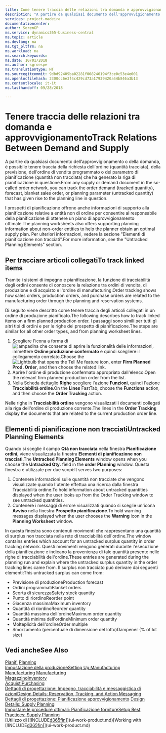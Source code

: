 ```yaml
---
title: Come tenere traccia delle relazioni tra domanda e approvvigionamento | Microsoft Docs
description: "A partire da qualsiasi documento dell'approvvigionamento o della domanda, è possibile tenere traccia della richiesta dell'ordine (quantità tracciata), della previsione, dell'ordine di vendita programmato o del parametro di pianificazione (quantità non tracciata) che ha generato la riga di pianificazione in questione."
services: project-madeira
documentationcenter: 
author: SorenGP
ms.service: dynamics365-business-central
ms.topic: article
ms.devlang: na
ms.tgt_pltfrm: na
ms.workload: na
ms.search.keywords: 
ms.date: 10/01/2018
ms.author: sgroespe
ms.translationtype: HT
ms.sourcegitcommit: 9dbd92409ba02281f008246194f3ce0c53e4e001
ms.openlocfilehash: 2300cc6e3f4c429cd73a17939420a44b846a3b13
ms.contentlocale: it-it
ms.lasthandoff: 09/28/2018

---
```

# <a name="track-relations-between-demand-and-supply"></a><span data-ttu-id="18b2f-103">Tenere traccia delle relazioni tra domanda e approvvigionamento</span><span class="sxs-lookup"><span data-stu-id="18b2f-103">Track Relations Between Demand and Supply</span></span>
<span data-ttu-id="18b2f-104">A partire da qualsiasi documento dell'approvvigionamento o della domanda, è possibile tenere traccia della richiesta dell'ordine (quantità tracciata), della previsione, dell'ordine di vendita programmato o del parametro di pianificazione (quantità non tracciata) che ha generato la riga di pianificazione in questione.</span><span class="sxs-lookup"><span data-stu-id="18b2f-104">From any supply or demand document in the so-called order network, you can track the order demand (tracked quantity), forecast, blanket sales order, or planning parameter (untracked quantity) that has given rise to the planning line in question.</span></span>

<span data-ttu-id="18b2f-105">I prospetti di pianificazione offrono anche informazioni di supporto alla pianificazione relative a entità non di ordine per consentire al responsabile della pianificazione di ottenere un piano di approvvigionamento ottimale.</span><span class="sxs-lookup"><span data-stu-id="18b2f-105">The planning worksheets also offers supporting planning information about non-order entities to help the planner obtain an optimal supply plan.</span></span> <span data-ttu-id="18b2f-106">Per ulteriori informazioni, vedere la sezione "Elementi di pianificazione non tracciati".</span><span class="sxs-lookup"><span data-stu-id="18b2f-106">For more information, see the "Untracked Planning Elements" section.</span></span>

## <a name="to-track-linked-items"></a><span data-ttu-id="18b2f-107">Per tracciare articoli collegati</span><span class="sxs-lookup"><span data-stu-id="18b2f-107">To track linked items</span></span>
<span data-ttu-id="18b2f-108">Tramite i sistemi di impegno e pianificazione, la funzione di tracciabilità degli ordini consente di conoscere la relazione tra ordini di vendita, di produzione e di acquisto e l'ordine di manufacturing.</span><span class="sxs-lookup"><span data-stu-id="18b2f-108">Order tracking shows how sales orders, production orders, and purchase orders are related to the manufacturing order through the planning and reservation systems.</span></span>

<span data-ttu-id="18b2f-109">Di seguito viene descritto come tenere traccia degli articoli collegati in un ordine di produzione pianificato.</span><span class="sxs-lookup"><span data-stu-id="18b2f-109">The following describes how to track linked items on a firm planned production order.</span></span> <span data-ttu-id="18b2f-110">I passaggi sono simili per tutti gli altri tipi di ordini e per le righe del prospetto di pianificazione.</span><span class="sxs-lookup"><span data-stu-id="18b2f-110">The steps are similar for all other order types, and from planning worksheet lines.</span></span>

1. <span data-ttu-id="18b2f-111">Scegliere l'icona a forma di ![lampadina che consente di aprire la funzionalità delle informazioni](media/ui-search/search_small.png "Informazioni sull'operazione che si desidera eseguire"), immettere **Ordine produzione confermato** e quindi scegliere il collegamento correlato.</span><span class="sxs-lookup"><span data-stu-id="18b2f-111">Choose the ![Lightbulb that opens the Tell Me feature](media/ui-search/search_small.png "Tell me what you want to do") icon, enter **Firm Planned Prod. Order**, and then choose the related link.</span></span>
2. <span data-ttu-id="18b2f-112">Aprire l'ordine di produzione confermato appropriato dall'elenco.</span><span class="sxs-lookup"><span data-stu-id="18b2f-112">Open the relevant firm planned production order from the list.</span></span>
3. <span data-ttu-id="18b2f-113">Nella Scheda dettaglio **Righe** scegliere l'azione **Funzioni**, quindi l'azione **Tracciabilità ordine**.</span><span class="sxs-lookup"><span data-stu-id="18b2f-113">On the **Lines** FastTab, choose the **Functions** action, and then choose the **Order Tracking** action.</span></span>

<span data-ttu-id="18b2f-114">Nelle righe in **Tracciabilità ordine** vengono visualizzati i documenti collegati alla riga dell'ordine di produzione corrente.</span><span class="sxs-lookup"><span data-stu-id="18b2f-114">The lines in the **Order Tracking** display the documents that are related to the current production order line.</span></span>

## <a name="untracked-planning-elements"></a><span data-ttu-id="18b2f-115">Elementi di pianificazione non tracciati</span><span class="sxs-lookup"><span data-stu-id="18b2f-115">Untracked Planning Elements</span></span>
<span data-ttu-id="18b2f-116">Quando si sceglie il campo **Qtà non tracciata** nella finestra **Pianificazione ordini**, viene visualizzata la finestra **Elementi di pianificazione non tracciati**.</span><span class="sxs-lookup"><span data-stu-id="18b2f-116">The **Untracked Planning Elements** window opens when you choose the **Untracked Qty.** field in the **order Planning** window.</span></span> <span data-ttu-id="18b2f-117">Questa finestra è utilizzate per due scopi:</span><span class="sxs-lookup"><span data-stu-id="18b2f-117">It serves two purposes:</span></span>

1. <span data-ttu-id="18b2f-118">Contenere informazioni sulle quantità non tracciate che vengono visualizzate quando l'utente effettua una ricerca dalla finestra Tracciabilità ordine.</span><span class="sxs-lookup"><span data-stu-id="18b2f-118">To hold information about untracked quantities displayed when the user looks up from the Order Tracking window to see untracked quantities.</span></span>
2. <span data-ttu-id="18b2f-119">Contenere i messaggi di errore visualizzati quando si sceglie un'icona **Avviso** nella finestra **Prospetto pianificazione**.</span><span class="sxs-lookup"><span data-stu-id="18b2f-119">To hold warning messages displayed when the user chooses the **Warning** icon in the **Planning Worksheet** window.</span></span>

<span data-ttu-id="18b2f-120">In questa finestra sono contenuti movimenti che rappresentano una quantità di surplus non tracciata nella rete di tracciabilità dell'ordine.</span><span class="sxs-lookup"><span data-stu-id="18b2f-120">The window contains entries which account for an untracked surplus quantity in order tracking network.</span></span> <span data-ttu-id="18b2f-121">Questi movimenti vengono generati durante l'esecuzione della pianificazione e indicano la provenienza di tale quantità presente nelle righe di tracciabilità dell'ordine.</span><span class="sxs-lookup"><span data-stu-id="18b2f-121">These entries are generated during the planning run and explain where the untracked surplus quantity in the order tracking lines came from.</span></span> <span data-ttu-id="18b2f-122">Il surplus non tracciato può derivare dai seguenti elementi:</span><span class="sxs-lookup"><span data-stu-id="18b2f-122">This untracked surplus can come from:</span></span>

- <span data-ttu-id="18b2f-123">Previsione di produzione</span><span class="sxs-lookup"><span data-stu-id="18b2f-123">Production forecast</span></span>
- <span data-ttu-id="18b2f-124">Ordini programmati</span><span class="sxs-lookup"><span data-stu-id="18b2f-124">Blanket orders</span></span>
- <span data-ttu-id="18b2f-125">Scorta di sicurezza</span><span class="sxs-lookup"><span data-stu-id="18b2f-125">Safety stock quantity</span></span>
- <span data-ttu-id="18b2f-126">Punto di riordino</span><span class="sxs-lookup"><span data-stu-id="18b2f-126">Reorder point</span></span>
- <span data-ttu-id="18b2f-127">Giacenza massima</span><span class="sxs-lookup"><span data-stu-id="18b2f-127">Maximum inventory</span></span>
- <span data-ttu-id="18b2f-128">Quantità di riordino</span><span class="sxs-lookup"><span data-stu-id="18b2f-128">Reorder quantity</span></span>
- <span data-ttu-id="18b2f-129">Quantità massima dell'ordine</span><span class="sxs-lookup"><span data-stu-id="18b2f-129">Maximum order quantity</span></span>
- <span data-ttu-id="18b2f-130">Quantità minima dell'ordine</span><span class="sxs-lookup"><span data-stu-id="18b2f-130">Minimum order quantity</span></span>
- <span data-ttu-id="18b2f-131">Molteplicità dell'ordine</span><span class="sxs-lookup"><span data-stu-id="18b2f-131">Order multiple</span></span>
- <span data-ttu-id="18b2f-132">Smorzamento (percentuale di dimensione del lotto)</span><span class="sxs-lookup"><span data-stu-id="18b2f-132">Dampener (% of lot size)</span></span>

## <a name="see-also"></a><span data-ttu-id="18b2f-133">Vedi anche</span><span class="sxs-lookup"><span data-stu-id="18b2f-133">See Also</span></span>  
<span data-ttu-id="18b2f-134">[Pianif.](production-planning.md) </span><span class="sxs-lookup"><span data-stu-id="18b2f-134">[Planning](production-planning.md) </span></span>  
[<span data-ttu-id="18b2f-135">Impostazione della produzione</span><span class="sxs-lookup"><span data-stu-id="18b2f-135">Setting Up Manufacturing</span></span>](production-configure-production-processes.md)  
<span data-ttu-id="18b2f-136">[Manufacturing](production-manage-manufacturing.md)  </span><span class="sxs-lookup"><span data-stu-id="18b2f-136">[Manufacturing](production-manage-manufacturing.md)  </span></span>  
[<span data-ttu-id="18b2f-137">Magazzino</span><span class="sxs-lookup"><span data-stu-id="18b2f-137">Inventory</span></span>](inventory-manage-inventory.md)  
[<span data-ttu-id="18b2f-138">Acquisti</span><span class="sxs-lookup"><span data-stu-id="18b2f-138">Purchasing</span></span>](purchasing-manage-purchasing.md)  
[<span data-ttu-id="18b2f-139">Dettagli di progettazione: Impegno, tracciabilità e messaggistica di azioni</span><span class="sxs-lookup"><span data-stu-id="18b2f-139">Design Details: Reservation, Tracking, and Action Messaging</span></span>](design-details-reservation-order-tracking-and-action-messaging.md)  
<span data-ttu-id="18b2f-140">[Dettagli di progettazione: Pianificazione approvvigionamento](design-details-supply-planning.md) </span><span class="sxs-lookup"><span data-stu-id="18b2f-140">[Design Details: Supply Planning](design-details-supply-planning.md) </span></span>  
[<span data-ttu-id="18b2f-141">Impostare le procedure ottimali: Pianificazione forniture</span><span class="sxs-lookup"><span data-stu-id="18b2f-141">Setup Best Practices: Supply Planning</span></span>](setup-best-practices-supply-planning.md)  
<span data-ttu-id="18b2f-142">[Utilizzo di [!INCLUDE[d365fin](includes/d365fin_md.md)]](ui-work-product.md)</span><span class="sxs-lookup"><span data-stu-id="18b2f-142">[Working with [!INCLUDE[d365fin](includes/d365fin_md.md)]](ui-work-product.md)</span></span>

